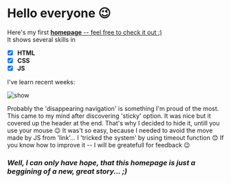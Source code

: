 # Hello everyone 😉

Here's my first [**homepage** -- feel free to check it out :)](https://woytekmig.github.io/homepage/)\
It shows several skills in 
- [x] **HTML**  
- [x] **CSS**  
- [x] **JS**

I've learn recent weeks:

![show](images/homepageShow.gif)

Probably the 'disappearing navigation' is something I'm proud of the most. This came to my mind after discovering 'sticky' option. It was nice but it covered up the header at the end. That's why I decided to hide it, untill you use your mouse 😉 It was't so easy, because I needed to avoid the move made by JS from 'link'... I 'tricked the system' by using timeout function 😊 If you know how to improve it -- I will be greatefull for feedback 😉

### _Well, I can only have hope, that this homepage is just a beggining of a new, great story... ;)_